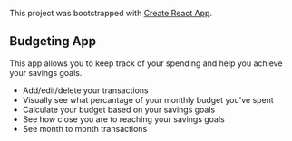 This project was bootstrapped with [Create React App](https://github.com/facebook/create-react-app).

## Budgeting App 

This app allows you to keep track of your spending and help you achieve your savings goals. 
- Add/edit/delete your transactions
- Visually see what percantage of your monthly budget you've spent 
- Calculate your budget based on your savings goals 
- See how close you are to reaching your savings goals 
- See month to month transactions 
